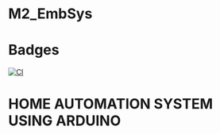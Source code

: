 # M2_EmbSys

# Badges

[![CI](https://github.com/Shirishalavudya/M2_EmbSys/actions/workflows/main.yml/badge.svg)](https://github.com/Shirishalavudya/M2_EmbSys/actions/workflows/main.yml)

# HOME AUTOMATION SYSTEM USING ARDUINO
